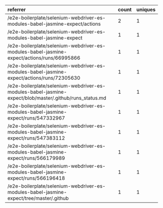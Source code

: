 | referrer                                                                                               | count | uniques |
| :----------------------------------------------------------------------------------------------------- | :---- | :------ |
| /e2e-boilerplate/selenium-webdriver-es-modules-babel-jasmine-expect/actions                            | 2     | 1       |
| /e2e-boilerplate/selenium-webdriver-es-modules-babel-jasmine-expect                                    | 1     | 1       |
| /e2e-boilerplate/selenium-webdriver-es-modules-babel-jasmine-expect/actions/runs/66995866              | 1     | 1       |
| /e2e-boilerplate/selenium-webdriver-es-modules-babel-jasmine-expect/actions/runs/72305630              | 1     | 1       |
| /e2e-boilerplate/selenium-webdriver-es-modules-babel-jasmine-expect/blob/master/.github/runs_status.md | 1     | 1       |
| /e2e-boilerplate/selenium-webdriver-es-modules-babel-jasmine-expect/runs/547332967                     | 1     | 1       |
| /e2e-boilerplate/selenium-webdriver-es-modules-babel-jasmine-expect/runs/547383112                     | 1     | 1       |
| /e2e-boilerplate/selenium-webdriver-es-modules-babel-jasmine-expect/runs/566179989                     | 1     | 1       |
| /e2e-boilerplate/selenium-webdriver-es-modules-babel-jasmine-expect/runs/566196418                     | 1     | 1       |
| /e2e-boilerplate/selenium-webdriver-es-modules-babel-jasmine-expect/tree/master/.github                | 1     | 1       |